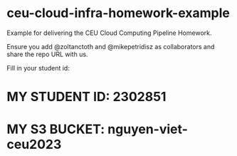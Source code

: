 # ceu-cloud-infra-homework-example
Example for delivering the CEU Cloud Computing Pipeline Homework.

Ensure you add @zoltanctoth and @mikepetridisz as collaborators and share the repo URL with us.

Fill in your student id:
# MY STUDENT ID: 2302851
# MY S3 BUCKET: nguyen-viet-ceu2023

